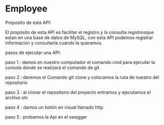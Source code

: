 # Employee

Proposito de  esta API:

El propósito de esta API es facilitar el registro y la consulta registrosque estan en una base de datos de MySQL, con esta API 
podemos registrar informacion y consultarla cuando la queramos. 

pasos de ejecutar una API:

paso 1 : damos  en nuestro computador el comando cmd para ejecutar  la consola donde se
 realizará el comando de git

paso 2 : daremos el Comando git clone y colocamos la ruta de nuestro del repositorio 

paso 3 :  al clonar el repositorio del proyecto entramos y ejecutamos el archivo sln

paso 4 : damos  un botón en visual llamado http

paso 5 : probamos la Api en el swagger


